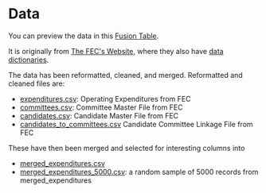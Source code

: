 Data
====

You can preview the data in this [Fusion
Table](https://www.google.com/fusiontables/DataSource?docid=1NVEBLj1SdQo07QeaVK0EJOa6r8wkKYP0umEz-m3W).

It is originally from [The FEC's
Website](http://www.fec.gov/finance/disclosure/ftpdet.shtml#a2015_2016),
where they also have [data
dictionaries](http://www.fec.gov/finance/disclosure/metadata/DataDictionaryOperatingExpenditures.shtml).

The data has been reformatted, cleaned, and merged. Reformatted and
cleaned files are:

* [expenditures.csv](expenditures.csv): Operating Expenditures from FEC
* [committees.csv](committees.csv): Committee Master File from FEC
* [candidates.csv](candidates.csv): Candidate Master File from FEC
* [candidates_to_committees.csv](candidates_to_committees.csv) Candidate Committee Linkage File from
  FEC

These have then been merged and selected for interesting columns into

* [merged_expenditures.csv](merged_expenditures.csv)
* [merged_expenditures_5000.csv](merged_expenditures_5000.csv): a random sample of 5000 records from
  merged_expenditures
